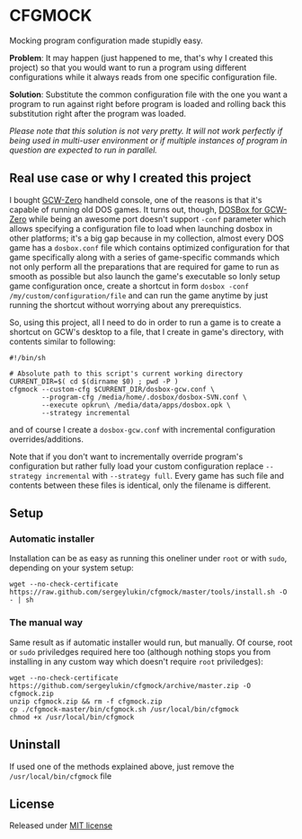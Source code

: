 # CFGMOCK

Mocking program configuration made stupidly easy.

**Problem**: It may happen (just happened to me, that's why I created
this project) so that you would want to run a program using different configurations while it always reads from one specific configuration file.

**Solution**: Substitute the common configuration file with the one you
want a program to run against right before program is loaded and rolling back this substitution right after the program was loaded.

*Please note that this solution is not very pretty. It will not work perfectly if being used in multi-user environment or if multiple
instances of program in question are expected to run in parallel.*

## Real use case or why I created this project

I bought [GCW-Zero](http://gcw-zero.com) handheld console, one of the reasons 
is that it's capable of running old DOS games. It turns out, though, [DOSBox for GCW-Zero](https://github.com/dmitrysmagin/dosbox-gcw0/) while being an awesome port doesn't support `-conf` parameter which
allows specifying a configuration file to load when launching dosbox
in other platforms; it's a big gap because in my collection, almost every DOS game has a
`dosbox.conf` file which contains optimized configuration for that game specifically along with a series of game-specific commands which not only perform all the preparations that are required for game to run
as smooth as possible but also launch the game's executable so Ionly setup game configuration once, create a shortcut in form
`dosbox -conf /my/custom/configuration/file` and can run the game anytime by just running
the shortcut without worrying about any prerequistics.

So, using this project, all I need to do in order to run a game
is to create a shortcut on GCW's desktop to a file, that I create in
game's directory, with contents similar to following:

```
#!/bin/sh

# Absolute path to this script's current working directory
CURRENT_DIR=$( cd $(dirname $0) ; pwd -P )
cfgmock --custom-cfg $CURRENT_DIR/dosbox-gcw.conf \
        --program-cfg /media/home/.dosbox/dosbox-SVN.conf \
        --execute opkrun\ /media/data/apps/dosbox.opk \
        --strategy incremental
```

and of course I create a `dosbox-gcw.conf` with incremental configuration overrides/additions.

Note that if you don't want to incrementally override program's configuration but rather fully load your custom configuration
replace `--strategy incremental` with `--strategy full`. Every
game has such file and contents between these files is identical,
only the filename is different.

## Setup

### Automatic installer

Installation can be as easy as running this oneliner under `root` or with `sudo`, depending on your system setup:

```
wget --no-check-certificate https://raw.github.com/sergeylukin/cfgmock/master/tools/install.sh -O - | sh
```

### The manual way

Same result as if automatic installer would run, but manually. Of course, root or `sudo` priviledges required here too (although nothing stops you from installing in any custom way which doesn't require
`root` priviledges):

```
wget --no-check-certificate https://github.com/sergeylukin/cfgmock/archive/master.zip -O cfgmock.zip
unzip cfgmock.zip && rm -f cfgmock.zip
cp ./cfgmock-master/bin/cfgmock.sh /usr/local/bin/cfgmock
chmod +x /usr/local/bin/cfgmock
```

## Uninstall

If used one of the methods explained above, just remove the
`/usr/local/bin/cfgmock` file

## License

Released under [MIT license](http://sergey.mit-license.org/)
